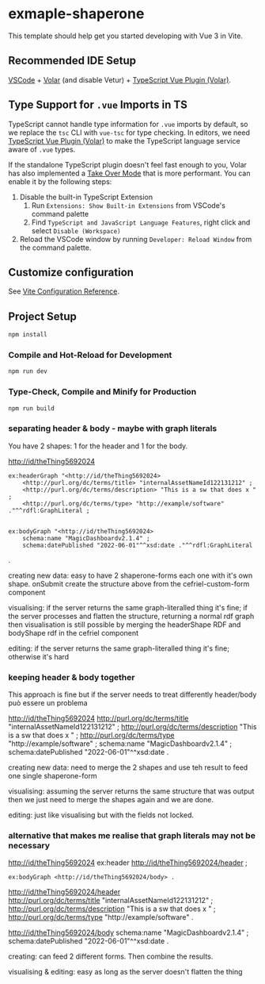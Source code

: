 # exmaple-shaperone

This template should help get you started developing with Vue 3 in Vite.

## Recommended IDE Setup

[VSCode](https://code.visualstudio.com/) + [Volar](https://marketplace.visualstudio.com/items?itemName=Vue.volar) (and disable Vetur) + [TypeScript Vue Plugin (Volar)](https://marketplace.visualstudio.com/items?itemName=Vue.vscode-typescript-vue-plugin).

## Type Support for `.vue` Imports in TS

TypeScript cannot handle type information for `.vue` imports by default, so we replace the `tsc` CLI with `vue-tsc` for type checking. In editors, we need [TypeScript Vue Plugin (Volar)](https://marketplace.visualstudio.com/items?itemName=Vue.vscode-typescript-vue-plugin) to make the TypeScript language service aware of `.vue` types.

If the standalone TypeScript plugin doesn't feel fast enough to you, Volar has also implemented a [Take Over Mode](https://github.com/johnsoncodehk/volar/discussions/471#discussioncomment-1361669) that is more performant. You can enable it by the following steps:

1. Disable the built-in TypeScript Extension
    1) Run `Extensions: Show Built-in Extensions` from VSCode's command palette
    2) Find `TypeScript and JavaScript Language Features`, right click and select `Disable (Workspace)`
2. Reload the VSCode window by running `Developer: Reload Window` from the command palette.

## Customize configuration

See [Vite Configuration Reference](https://vitejs.dev/config/).

## Project Setup

```sh
npm install
```

### Compile and Hot-Reload for Development

```sh
npm run dev
```

### Type-Check, Compile and Minify for Production

```sh
npm run build
```


### separating header & body - maybe with graph literals

You have 2 shapes: 1 for the header and 1 for the body.

<http://id/theThing5692024> 

    ex:headerGraph "<http://id/theThing5692024> 
        <http://purl.org/dc/terms/title> "internalAssetNameId122131212" ;
        <http://purl.org/dc/terms/description> "This is a sw that does x " ;
        <http://purl.org/dc/terms/type> "http://example/software" ."^^rdfl:GraphLiteral ;


    ex:bodyGraph "<http://id/theThing5692024> 
        schema:name "MagicDashboardv2.1.4" ;
        schema:datePublished "2022-06-01"^^xsd:date ."^^rdfl:GraphLiteral 

.

creating new data: easy to have 2 shaperone-forms each one with it's own shape.
onSubmit create the structure above from the cefriel-custom-form component

visualising: if the server returns the same graph-literalled thing it's fine; 
if the server processes
and flatten the structure, returning a normal rdf graph then visualisation is still possible by
merging the headerShape RDF and bodyShape rdf in the cefriel component

editing: if the server returns the same graph-literalled thing it's fine; otherwise
it's hard


### keeping header & body together

This approach is fine but if the server needs to treat differently header/body può essere un problema

<http://id/theThing5692024> 
    <http://purl.org/dc/terms/title> "internalAssetNameId122131212" ;
    <http://purl.org/dc/terms/description> "This is a sw that does x " ;
    <http://purl.org/dc/terms/type> "http://example/software" ;
    schema:name "MagicDashboardv2.1.4" ;
    schema:datePublished "2022-06-01"^^xsd:date .

creating new data: need to merge the 2 shapes and use teh result to feed one single shaperone-form

visualising: assuming the server returns the same structure that was output then we just
need to merge the shapes again and we are done.

editing: just like visualising but with the fields not locked.

### alternative that makes me realise that graph literals may not be necessary

<http://id/theThing5692024> 
    ex:header <http://id/theThing5692024/header> ;

    ex:bodyGraph <http://id/theThing5692024/body> .
   
<http://id/theThing5692024/header>  
    <http://purl.org/dc/terms/title> "internalAssetNameId122131212" ;
    <http://purl.org/dc/terms/description> "This is a sw that does x " ;
    <http://purl.org/dc/terms/type> "http://example/software" .

<http://id/theThing5692024/body> 
    schema:name "MagicDashboardv2.1.4" ;
    schema:datePublished "2022-06-01"^^xsd:date .


creating: can feed 2 different forms. Then combine the results.

visualising & editing: easy as long as the server doesn't flatten the thing